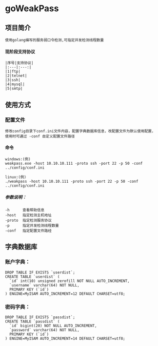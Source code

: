 # goWeakPass
## 项目简介
    使用golang编写的服务弱口令检测,可指定并发检测线程数量
#### 现阶段支持协议
	|序号|支持协议|
	|:---|:---:|
	|1|ftp|
	|2|telnet|
	|3|ssh|
	|4|mysql|
	|5|smtp|
## 使用方式
### 配置文件
    修改config目录下conf.ini文件内容，配置字典数据库信息，改配置文件为默认使用配置，使用时可通过 -conf 自定义配置文件路径
#### 命令
    windows:(例)
    weakpass.exe -host 10.10.10.111 -proto ssh -port 22 -p 50 -conf ../config/conf.ini
    
    linux:(例)
    ./weakpass -host 10.10.10.111 -proto ssh -port 22 -p 50 -conf ../config/conf.ini
##### 参数说明：
	-h		查看帮助信息
    -host   指定检测主机地址
    -proto  指定检测服务协议
    -p      指定并发检测线程数量
    -conf   指定配置文件路经
    
## 字典数据库
### 账户字典：
    DROP TABLE IF EXISTS `userdist`;
    CREATE TABLE `userdist` (
      `id` int(10) unsigned zerofill NOT NULL AUTO_INCREMENT,
      `username` varchar(64) NOT NULL,
      PRIMARY KEY (`id`)
    ) ENGINE=MyISAM AUTO_INCREMENT=12 DEFAULT CHARSET=utf8;
    
### 密码字典：
    DROP TABLE IF EXISTS `passdist`;
    CREATE TABLE `passdist` (
      `id` bigint(20) NOT NULL AUTO_INCREMENT,
      `password` varchar(64) NOT NULL,
      PRIMARY KEY (`id`)
    ) ENGINE=MyISAM AUTO_INCREMENT=14 DEFAULT CHARSET=utf8;
 
